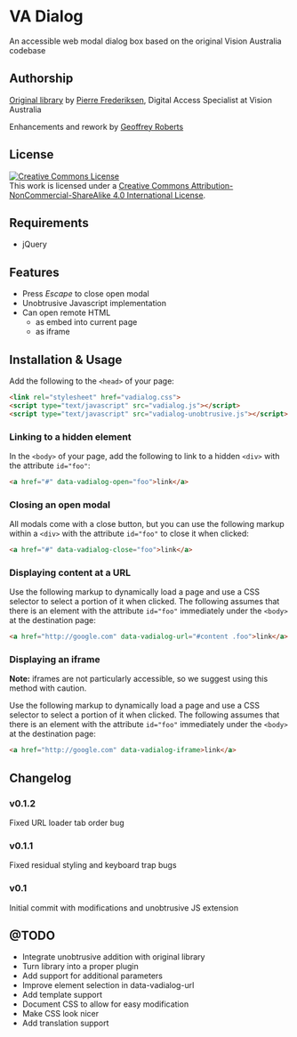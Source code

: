 # VA Dialog

An accessible web modal dialog box based on the original Vision Australia codebase

## Authorship

[Original library](https://www.visionaustralia.org/business-and-professionals/digital-accessibility-services/resources/tools-to-download/accessible-dialog-box) by [Pierre Frederiksen](mailto:pierre.frederiksen@visionaustralia.org), Digital Access Specialist at Vision Australia

Enhancements and rework by [Geoffrey Roberts](mailto:g.roberts@blackicemedia.com)

## License

<a rel="license" href="http://creativecommons.org/licenses/by-nc-sa/4.0/"><img alt="Creative Commons License" style="border-width:0" src="https://i.creativecommons.org/l/by-nc-sa/4.0/88x31.png" /></a><br />This work is licensed under a <a rel="license" href="http://creativecommons.org/licenses/by-nc-sa/4.0/">Creative Commons Attribution-NonCommercial-ShareAlike 4.0 International License</a>.

## Requirements

* jQuery

## Features

* Press _Escape_ to close open modal
* Unobtrusive Javascript implementation
* Can open remote HTML
  * as embed into current page
  * as iframe

## Installation & Usage

Add the following to the `<head>` of your page:

```html
<link rel="stylesheet" href="vadialog.css">
<script type="text/javascript" src="vadialog.js"></script>
<script type="text/javascript" src="vadialog-unobtrusive.js"></script>
```

### Linking to a hidden element

In the `<body>` of your page, add the following to link to a hidden `<div>` with the attribute `id="foo"`:

```html
<a href="#" data-vadialog-open="foo">link</a>
```

### Closing an open modal

All modals come with a close button, but you can use the following markup within a `<div>` with the attribute `id="foo"` to close it when clicked:

```html
<a href="#" data-vadialog-close="foo">link</a>
```

### Displaying content at a URL

Use the following markup to dynamically load a page and use a CSS selector to select a portion of it when clicked. The following assumes that there is an element with the attribute `id="foo"` immediately under the `<body>` at the destination page:

```html
<a href="http://google.com" data-vadialog-url="#content .foo">link</a>
```

### Displaying an iframe

**Note:** iframes are not particularly accessible, so we suggest using this method with caution.

Use the following markup to dynamically load a page and use a CSS selector to select a portion of it when clicked. The following assumes that there is an element with the attribute `id="foo"` immediately under the `<body>` at the destination page:

```html
<a href="http://google.com" data-vadialog-iframe>link</a>
```

## Changelog

### v0.1.2

Fixed URL loader tab order bug

### v0.1.1

Fixed residual styling and keyboard trap bugs

### v0.1

Initial commit with modifications and unobtrusive JS extension

## @TODO

* Integrate unobtrusive addition with original library
* Turn library into a proper plugin
* Add support for additional parameters
* Improve element selection in data-vadialog-url
* Add template support
* Document CSS to allow for easy modification
* Make CSS look nicer
* Add translation support
